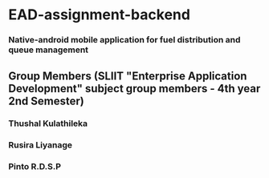 # EAD-assignment-backend
### Native-android mobile application for fuel distribution and queue management

## Group Members (SLIIT "Enterprise Application Development" subject group members - 4th year 2nd Semester)

### Thushal Kulathileka
### Rusira Liyanage
### Pinto R.D.S.P
